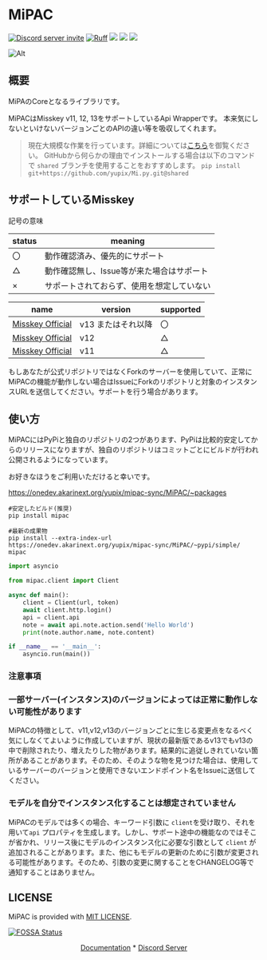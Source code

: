 # MiPAC

<a href="https://discord.gg/CcT997U"><img src="https://img.shields.io/discord/530299114387406860?style=flat-square&color=5865f2&logo=discord&logoColor=ffffff&label=discord" alt="Discord server invite" /></a>
[![Ruff](https://img.shields.io/endpoint?url=https://raw.githubusercontent.com/astral-sh/ruff/main/assets/badge/v2.json)](https://github.com/astral-sh/ruff)
<a href="https://www.codacy.com/gh/yupix/MiPAC/dashboard?utm_source=github.com&amp;utm_medium=referral&amp;utm_content=yupix/MiPAC&amp;utm_campaign=Badge_Grade"><img src="https://app.codacy.com/project/badge/Grade/c9bf85f195f94ab58bc72ad018a2be9f"/></a>
<a href="https://app.fossa.com/projects/git%2Bgithub.com%2Fyupix%2FMiPAC?
ref=badge_shield" alt="FOSSA Status">
<a><img src="https://img.shields.io/pypi/dm/MiPAC?label=PyPI"></a>
<img src="https://app.fossa.com/api/projects/
git%2Bgithub.com%2Fyupix%2FMiPAC.svg?type=shield"/></a>

![Alt](https://repobeats.axiom.co/api/embed/b7734178610a63a16de4b789aa9b43d22686e390.svg "Repobeats analytics image")


## 概要

MiPAのCoreとなるライブラリです。

MiPACはMisskey v11, 12, 13をサポートしているApi Wrapperです。
本来気にしないといけないバージョンごとのAPIの違い等を吸収してくれます。

> 現在大規模な作業を行っています。詳細については[こちら](https://github.com/yupix/MiPAC/issues/94)を御覧ください。
> GitHubから何らかの理由でインストールする場合は以下のコマンドで `shared` ブランチを使用することをおすすめします。
> `pip install git+https://github.com/yupix/Mi.py.git@shared`

## サポートしているMisskey

記号の意味

|status|meaning|
|---|---|
|〇|動作確認済み、優先的にサポート|
|△|動作確認無し、Issue等が来た場合はサポート|
|×|サポートされておらず、使用を想定していない|

|name|version|supported|
|---|---|---|
|[Misskey Official](https://github.com/misskey-dev/misskey)|v13 またはそれ以降|〇|
|[Misskey Official](https://github.com/misskey-dev/misskey)|v12|△|
|[Misskey Official](https://github.com/misskey-dev/misskey)|v11|△|

もしあなたが公式リポジトリではなくForkのサーバーを使用していて、正常にMiPACの機能が動作しない場合はIssueにForkのリポジトリと対象のインスタンスURLを送信してください。サポートを行う場合があります。

## 使い方

MiPACにはPyPiと独自のリポジトリの2つがあります、PyPiは比較的安定してからのリリースになりますが、独自のリポジトリはコミットごとにビルドが行われ公開されるようになっています。

お好きなほうをご利用いただけると幸いです。

https://onedev.akarinext.org/yupix/mipac-sync/MiPAC/~packages

```
#安定したビルド(推奨)
pip install mipac

#最新の成果物
pip install --extra-index-url https://onedev.akarinext.org/yupix/mipac-sync/MiPAC/~pypi/simple/ mipac
```


```python
import asyncio

from mipac.client import Client

async def main():
    client = Client(url, token)
    await client.http.login()
    api = client.api
    note = await api.note.action.send('Hello World')
    print(note.author.name, note.content)

if __name__ == '__main__':
    asyncio.run(main())
```

### 注意事項

### 一部サーバー(インスタンス)のバージョンによっては正常に動作しない可能性があります

MiPACの特徴として、v11,v12,v13のバージョンごとに生じる変更点をなるべく気にしなくてよいように作成していますが、現状の最新版であるv13でもv13の中で削除されたり、増えたりした物があります。結果的に追従しきれていない箇所があることがあります。そのため、そのような物を見つけた場合は、使用しているサーバーのバージョンと使用できないエンドポイント名をIssueに送信してください。

### モデルを自分でインスタンス化することは想定されていません

MiPACのモデルでは多くの場合、キーワード引数に `client`を受け取り、それを用いて`api` プロパティを生成します。しかし、サポート途中の機能なのではそこが省かれ、リリース後にモデルのインスタンス化に必要な引数として `client` が追加されることがあります。また、他にもモデルの更新のために引数が変更される可能性があります。そのため、引数の変更に関することをCHANGELOG等で通知することはありません。

## LICENSE

MiPAC is provided with [MIT LICENSE](./LICENSE).

[![FOSSA Status](https://app.fossa.com/api/projects/git%2Bgithub.com%2Fyupix%2FMiPAC.svg?type=large)](https://app.fossa.com/projects/git%2Bgithub.com%2Fyupix%2FMiPAC?ref=badge_large)

<p align="center">
    <a href="https://mipac.akarinext.org/ja/">Documentation</a>
    *
    <a href="https://discord.gg/CcT997U">Discord Server</a>
</p>
